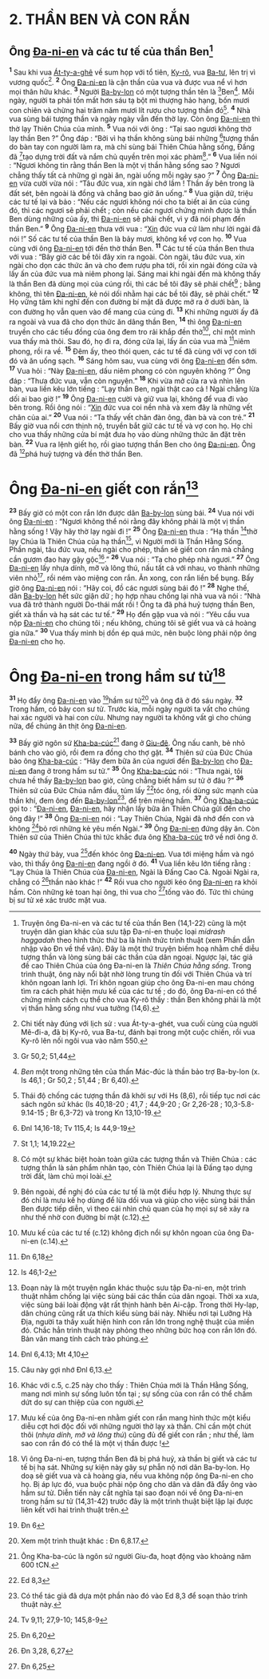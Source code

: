 # 2. THẦN BEN VÀ CON RẮN

## Ông [Đa-ni-en]() và các tư tế của thần Ben[^1-d48d71ad-dbaf-49e9-bbb2-651142940701]
<sup><b>1</b></sup> Sau khi vua [Át-ty-a-ghê]() về sum họp với tổ tiên, [Ky-rô](), vua [Ba-tư](), lên trị vì vương quốc[^2-d48d71ad-dbaf-49e9-bbb2-651142940701]. <sup><b>2</b></sup> Ông [Đa-ni-en]() là cận thần của vua và được vua nể vì hơn mọi thân hữu khác. <sup><b>3</b></sup> Người [Ba-by-lon]() có một tượng thần tên là [^1@-d48d71ad-dbaf-49e9-bbb2-651142940701]Ben[^3-d48d71ad-dbaf-49e9-bbb2-651142940701]. Mỗi ngày, người ta phải tốn mất hơn sáu tạ bột mì thượng hảo hạng, bốn mươi con chiên và chừng hai trăm năm mươi lít rượu cho tượng thần đó[^4-d48d71ad-dbaf-49e9-bbb2-651142940701]. <sup><b>4</b></sup> Nhà vua sùng bái tượng thần và ngày ngày vẫn đến thờ lạy. Còn ông [Đa-ni-en]() thì thờ lạy Thiên Chúa của mình. <sup><b>5</b></sup> Vua nói với ông : “Tại sao ngươi không thờ lạy thần Ben ?” Ông đáp : “Bởi vì hạ thần không sùng bái những [^2@-d48d71ad-dbaf-49e9-bbb2-651142940701]tượng thần do bàn tay con người làm ra, mà chỉ sùng bái Thiên Chúa hằng sống, Đấng đã [^3@-d48d71ad-dbaf-49e9-bbb2-651142940701]tạo dựng trời đất và nắm chủ quyền trên mọi xác phàm[^5-d48d71ad-dbaf-49e9-bbb2-651142940701].” <sup><b>6</b></sup> Vua liền nói : “Ngươi không tin rằng thần Ben là một vị thần hằng sống sao ? Ngươi chẳng thấy tất cả những gì ngài ăn, ngài uống mỗi ngày sao ?” <sup><b>7</b></sup> Ông [Đa-ni-en]() vừa cười vừa nói : “Tâu đức vua, xin ngài chớ lầm ! Thần ấy bên trong là đất sét, bên ngoài là đồng và chẳng bao giờ ăn uống.” <sup><b>8</b></sup> Vua giận dữ, triệu các tư tế lại và bảo : “Nếu các ngươi không nói cho ta biết ai ăn của cúng đó, thì các ngươi sẽ phải chết ; còn nếu các ngươi chứng minh được là thần Ben dùng những của ấy, thì [Đa-ni-en]() sẽ phải chết, vì y đã nói phạm đến thần Ben.” <sup><b>9</b></sup> Ông [Đa-ni-en]() thưa với vua : “[Xin]() đức vua cứ làm như lời ngài đã nói !” Số các tư tế của thần Ben là bảy mươi, không kể vợ con họ. <sup><b>10</b></sup> Vua cùng với ông [Đa-ni-en]() tới đền thờ thần Ben. <sup><b>11</b></sup> Các tư tế của thần Ben thưa với vua : “Bây giờ các bề tôi đây xin ra ngoài. Còn ngài, tâu đức vua, xin ngài cho dọn các thức ăn và cho đem rượu pha tới, rồi xin ngài đóng cửa và lấy ấn của đức vua mà niêm phong lại. Sáng mai khi ngài đến mà không thấy là thần Ben đã dùng mọi của cúng rồi, thì các bề tôi đây sẽ phải chết[^6-d48d71ad-dbaf-49e9-bbb2-651142940701] ; bằng không, thì tên [Đa-ni-en](), kẻ nói dối nhằm hại các bề tôi đây, sẽ phải chết.” <sup><b>12</b></sup> Họ vững tâm khi nghĩ đến con đường bí mật đã được mở ra ở dưới bàn, là con đường họ vẫn quen vào để mang của cúng đi. <sup><b>13</b></sup> Khi những người ấy đã ra ngoài và vua đã cho dọn thức ăn dâng thần Ben, <sup><b>14</b></sup> thì ông [Đa-ni-en]() truyền cho các tiểu đồng của ông đem tro rải khắp đền thờ[^7-d48d71ad-dbaf-49e9-bbb2-651142940701], chỉ một mình vua thấy mà thôi. Sau đó, họ đi ra, đóng cửa lại, lấy ấn của vua mà [^4@-d48d71ad-dbaf-49e9-bbb2-651142940701]niêm phong, rồi ra về. <sup><b>15</b></sup> Đêm ấy, theo thói quen, các tư tế đã cùng với vợ con tới đó và ăn uống sạch. <sup><b>16</b></sup> Sáng hôm sau, vua cùng với ông [Đa-ni-en]() đến sớm. <sup><b>17</b></sup> Vua hỏi : “Này [Đa-ni-en](), dấu niêm phong có còn nguyên không ?” Ông đáp : “Thưa đức vua, vẫn còn nguyên.” <sup><b>18</b></sup> Khi vừa mở cửa ra và nhìn lên bàn, vua liền kêu lớn tiếng : “Lạy thần Ben, ngài thật cao cả ! Ngài chẳng lừa dối ai bao giờ !” <sup><b>19</b></sup> Ông [Đa-ni-en]() cười và giữ vua lại, không để vua đi vào bên trong. Rồi ông nói : “[Xin]() đức vua coi nền nhà và xem đây là những vết chân của ai.” <sup><b>20</b></sup> Vua nói : “Ta thấy vết chân đàn ông, đàn bà và con trẻ.” <sup><b>21</b></sup> Bấy giờ vua nổi cơn thịnh nộ, truyền bắt giữ các tư tế và vợ con họ. Họ chỉ cho vua thấy những cửa bí mật đưa họ vào dùng những thức ăn đặt trên bàn. <sup><b>22</b></sup> Vua ra lệnh giết họ, rồi giao tượng thần Ben cho ông [Đa-ni-en](). Ông đã [^5@-d48d71ad-dbaf-49e9-bbb2-651142940701]phá huỷ tượng và đền thờ thần Ben.

# Ông [Đa-ni-en]() giết con rắn[^8-d48d71ad-dbaf-49e9-bbb2-651142940701]
<sup><b>23</b></sup> Bấy giờ có một con rắn lớn được dân [Ba-by-lon]() sùng bái. <sup><b>24</b></sup> Vua nói với ông [Đa-ni-en]() : “Ngươi không thể nói rằng đây không phải là một vị thần hằng sống ! Vậy hãy thờ lạy ngài đi !” <sup><b>25</b></sup> Ông [Đa-ni-en]() thưa : “Hạ thần [^6@-d48d71ad-dbaf-49e9-bbb2-651142940701]thờ lạy Chúa là Thiên Chúa của hạ thần[^9-d48d71ad-dbaf-49e9-bbb2-651142940701], vì Người mới là Thần Hằng Sống. Phần ngài, tâu đức vua, nếu ngài cho phép, thần sẽ giết con rắn mà chẳng cần gươm đao hay gậy gộc[^10-d48d71ad-dbaf-49e9-bbb2-651142940701].” <sup><b>26</b></sup> Vua nói : “Ta cho phép nhà ngươi.” <sup><b>27</b></sup> Ông [Đa-ni-en]() lấy nhựa dính, mỡ và lông thú, nấu tất cả với nhau, vo thành những viên nhỏ[^11-d48d71ad-dbaf-49e9-bbb2-651142940701], rồi ném vào miệng con rắn. Ăn xong, con rắn liền bể bụng. Bấy giờ ông [Đa-ni-en]() nói : “Hãy coi, đồ các ngươi sùng bái đó !” <sup><b>28</b></sup> Nghe thế, dân [Ba-by-lon]() hết sức giận dữ ; họ hợp nhau chống lại nhà vua và nói : “Nhà vua đã trở thành người Do-thái mất rồi ! Ông ta đã phá huỷ tượng thần Ben, giết xà thần và hạ sát các tư tế.” <sup><b>29</b></sup> Họ đến gặp vua và nói : “Yêu cầu vua nộp [Đa-ni-en]() cho chúng tôi ; nếu không, chúng tôi sẽ giết vua và cả hoàng gia nữa.” <sup><b>30</b></sup> Vua thấy mình bị dồn ép quá mức, nên buộc lòng phải nộp ông [Đa-ni-en]() cho họ.

# Ông [Đa-ni-en]() trong hầm sư tử[^12-d48d71ad-dbaf-49e9-bbb2-651142940701]
<sup><b>31</b></sup> Họ đẩy ông [Đa-ni-en]() vào [^7@-d48d71ad-dbaf-49e9-bbb2-651142940701]hầm sư tử[^13-d48d71ad-dbaf-49e9-bbb2-651142940701] và ông đã ở đó sáu ngày. <sup><b>32</b></sup> Trong hầm, có bảy con sư tử. Trước kia, mỗi ngày người ta vất cho chúng hai xác người và hai con cừu. Nhưng nay người ta không vất gì cho chúng nữa, để chúng ăn thịt ông [Đa-ni-en]().

<sup><b>33</b></sup> Bấy giờ ngôn sứ [Kha-ba-cúc]()[^14-d48d71ad-dbaf-49e9-bbb2-651142940701] đang ở [Giu-đê](). Ông nấu canh, bẻ nhỏ bánh cho vào giỏ, rồi đem ra đồng cho thợ gặt. <sup><b>34</b></sup> Thiên sứ của Đức Chúa bảo ông [Kha-ba-cúc]() : “Hãy đem bữa ăn của ngươi đến [Ba-by-lon]() cho [Đa-ni-en]() đang ở trong hầm sư tử.” <sup><b>35</b></sup> Ông [Kha-ba-cúc]() nói : “Thưa ngài, tôi chưa hề thấy [Ba-by-lon]() bao giờ, cũng chẳng biết hầm sư tử ở đâu ?” <sup><b>36</b></sup> Thiên sứ của Đức Chúa nắm đầu, túm lấy [^8@-d48d71ad-dbaf-49e9-bbb2-651142940701]tóc ông, rồi dùng sức mạnh của thần khí, đem ông đến [Ba-by-lon]()[^15-d48d71ad-dbaf-49e9-bbb2-651142940701], để trên miệng hầm. <sup><b>37</b></sup> Ông [Kha-ba-cúc]() gọi to : “[Đa-ni-en](), [Đa-ni-en](), hãy nhận lấy bữa ăn Thiên Chúa gửi đến cho ông đây !” <sup><b>38</b></sup> Ông [Đa-ni-en]() nói : “Lạy Thiên Chúa, Ngài đã nhớ đến con và không [^9@-d48d71ad-dbaf-49e9-bbb2-651142940701]bỏ rơi những kẻ yêu mến Ngài.” <sup><b>39</b></sup> Ông [Đa-ni-en]() đứng dậy ăn. Còn Thiên sứ của Thiên Chúa thì tức khắc đưa ông [Kha-ba-cúc]() trở về nơi ông ở.

<sup><b>40</b></sup> Ngày thứ bảy, vua [^10@-d48d71ad-dbaf-49e9-bbb2-651142940701]đến khóc ông [Đa-ni-en](). Vua tới miệng hầm và ngó vào, thì thấy ông [Đa-ni-en]() đang ngồi ở đó. <sup><b>41</b></sup> Vua liền kêu lớn tiếng rằng : “Lạy Chúa là Thiên Chúa của [Đa-ni-en](), Ngài là Đấng Cao Cả. Ngoài Ngài ra, chẳng có [^11@-d48d71ad-dbaf-49e9-bbb2-651142940701]thần nào khác !” <sup><b>42</b></sup> Rồi vua cho người kéo ông [Đa-ni-en]() ra khỏi hầm. Còn những kẻ toan hại ông, thì vua cho [^12@-d48d71ad-dbaf-49e9-bbb2-651142940701]tống vào đó. Tức thì chúng bị sư tử xé xác trước mặt vua.

[^1-d48d71ad-dbaf-49e9-bbb2-651142940701]: Truyện ông Đa-ni-en và các tư tế của thần Ben (14,1-22) cũng là một truyện dân gian khác của sưu tập Đa-ni-en thuộc loại *midrash haggadah* theo hình thức thứ ba là hình thức trình thuật (xem Phần dẫn nhập vào Đn về thể văn). Đây là một thứ truyện biếm hoạ nhằm chế diễu tượng thần và lòng sùng bái các thần của dân ngoại. Ngược lại, tác giả đề cao Thiên Chúa của ông Đa-ni-en là *Thiên Chúa hằng sống*. Trong trình thuật, ông này nổi bật nhờ lòng trung tín đối với Thiên Chúa và trí khôn ngoan lanh lợi. Trí khôn ngoan giúp cho ông Đa-ni-en mau chóng tìm ra cách phát hiện mưu kế của các tư tế ; do đó, ông Đa-ni-en có thể chứng minh cách cụ thể cho vua Ky-rô thấy : thần Ben không phải là một vị thần hằng sống như vua tưởng (14,6).
[^2-d48d71ad-dbaf-49e9-bbb2-651142940701]: Chi tiết này đúng với lịch sử : vua Át-ty-a-ghét, vua cuối cùng của người Mê-đi-a, đã bị Ky-rô, vua Ba-tư, đánh bại trong một cuộc chiến, rồi vua Ky-rô lên nối ngôi vua vào năm 550.
[^3-d48d71ad-dbaf-49e9-bbb2-651142940701]: *Ben* một trong những tên của thấn Mác-đúc là thần bảo trợ Ba-by-lon (x. Is 46,1 ; Gr 50,2 ; 51,44 ; Br 6,40).
[^4-d48d71ad-dbaf-49e9-bbb2-651142940701]: Thái độ chống các tượng thần đã khởi sự với Hs (8,6), rồi tiếp tục nơi các sách ngôn sứ khác (Is 40,18-20 ; 41,7 ; 44,9-20 ; Gr 2,26-28 ; 10,3-5.8-9.14-15 ; Br 6,3-72) và trong Kn 13,10-19.
[^5-d48d71ad-dbaf-49e9-bbb2-651142940701]: Có một sự khác biệt hoàn toàn giữa các tượng thần và Thiên Chúa : các tượng thần là sản phẩm nhân tạo, còn Thiên Chúa lại là Đấng tạo dựng trời đất, làm chủ mọi loài.
[^6-d48d71ad-dbaf-49e9-bbb2-651142940701]: Bên ngoài, đề nghị đó của các tư tế là một điều hợp lý. Nhưng thực sự đó chỉ là mưu kế họ dùng để lừa dối vua và giúp cho việc sùng bái thần Ben được tiếp diễn, vì theo cái nhìn chủ quan của họ mọi sự sẽ xảy ra như thế nhờ con đường bí mật (c.12).
[^7-d48d71ad-dbaf-49e9-bbb2-651142940701]: Mưu kế của các tư tế (c.12) không địch nổi sự khôn ngoan của ông Đa-ni-en (c.14).
[^8-d48d71ad-dbaf-49e9-bbb2-651142940701]: Đoạn này là một truyện ngắn khác thuộc sưu tập Đa-ni-en, một trình thuật nhằm chống lại việc sùng bái các thần của dân ngoại. Thời xa xưa, việc sùng bái loài động vật rất thịnh hành bên Ai-cập. Trong thời Hy-lạp, dân chúng cũng rất ưa thích kiểu sùng bái này. Nhiều nơi tại Lưỡng Hà Địa, người ta thấy xuất hiện hình con rắn lớn trong nghệ thuật của miền đó. Chắc hẳn trình thuật này phỏng theo những bức hoạ con rắn lớn đó. Bản văn mang tính cách trào phúng.
[^9-d48d71ad-dbaf-49e9-bbb2-651142940701]: Câu này gợi nhớ Đnl 6,13.
[^10-d48d71ad-dbaf-49e9-bbb2-651142940701]: Khác với c.5, c.25 này cho thấy : Thiên Chúa mới là Thần Hằng Sống, mang nơi mình sự sống luôn tồn tại ; sự sống của con rắn có thể chấm dứt do sự can thiệp của con người.
[^11-d48d71ad-dbaf-49e9-bbb2-651142940701]: Mưu kế của ông Đa-ni-en nhằm giết con rắn mang hình thức một kiểu diễu cợt hơi độc đối với những người thờ lạy xà thần. Chỉ cần một chút thôi (*nhựa dính, mỡ và lông thú*) cũng đủ để giết con rắn ; như thế, làm sao con rắn đó có thể là một vị thần được !
[^12-d48d71ad-dbaf-49e9-bbb2-651142940701]: Vì ông Đa-ni-en, tượng thần Ben đã bị phá huỷ, xà thần bị giết và các tư tế bị hạ sát. Những sự kiện này gây sự phẫn nộ nơi dân Ba-by-lon. Họ doạ sẽ giết vua và cả hoàng gia, nếu vua không nộp ông Đa-ni-en cho họ. Bị áp lực đó, vua buộc phải nộp ông cho dân và dân đã đẩy ông vào hầm sư tử. Diễn tiến này cắt nghĩa tại sao đoạn nói về ông Đa-ni-en trong hầm sư tử (14,31-42) trước đây là một trình thuật biệt lập lại được liên kết với hai trình thuật trên.
[^13-d48d71ad-dbaf-49e9-bbb2-651142940701]: Xem một trình thuật khác : Đn 6,8.17.
[^14-d48d71ad-dbaf-49e9-bbb2-651142940701]: Ông Kha-ba-cúc là ngôn sứ người Giu-đa, hoạt động vào khoảng năm 600 tCN.
[^15-d48d71ad-dbaf-49e9-bbb2-651142940701]: Có thể tác giả đã dựa một phần nào đó vào Ed 8,3 để soạn thảo trình thuật này.
[^1@-d48d71ad-dbaf-49e9-bbb2-651142940701]: Gr 50,2; 51,44
[^2@-d48d71ad-dbaf-49e9-bbb2-651142940701]: Đnl 14,16-18; Tv 115,4; Is 44,9-19
[^3@-d48d71ad-dbaf-49e9-bbb2-651142940701]: St 1,1; 14,19.22
[^4@-d48d71ad-dbaf-49e9-bbb2-651142940701]: Đn 6,18
[^5@-d48d71ad-dbaf-49e9-bbb2-651142940701]: Is 46,1-2
[^6@-d48d71ad-dbaf-49e9-bbb2-651142940701]: Đnl 6,4.13; Mt 4,10
[^7@-d48d71ad-dbaf-49e9-bbb2-651142940701]: Đn 6
[^8@-d48d71ad-dbaf-49e9-bbb2-651142940701]: Ed 8,3
[^9@-d48d71ad-dbaf-49e9-bbb2-651142940701]: Tv 9,11; 27,9-10; 145,8-9
[^10@-d48d71ad-dbaf-49e9-bbb2-651142940701]: Đn 6,20
[^11@-d48d71ad-dbaf-49e9-bbb2-651142940701]: Đn 3,28, 6,27
[^12@-d48d71ad-dbaf-49e9-bbb2-651142940701]: Đn 6,25